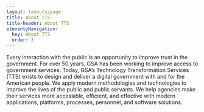 ```yaml
---
layout: layouts/page
title: About TTS
title-header: About TTS
eleventyNavigation:
  key: About TTS
  order: 3
---
```


Every interaction with the public is an opportunity to improve trust in the government. For over 50 years, GSA has been working to improve access to government services. Today, GSA’s Technology Transformation Services (TTS) exists to design and deliver a digital government with and for the American people. We apply modern methodologies and technologies to improve the lives of the public and public servants. We help agencies make their services more accessible, efficient, and effective with modern applications, platforms, processes, personnel, and software solutions.
